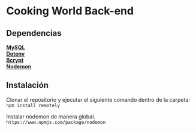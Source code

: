 # Cooking World Back-end

## Dependencias
<a href = "https://www.npmjs.com/package/mysql"><b>MySQL</b></a><br>
<a href = "https://www.npmjs.com/package/dotenv"><b>Dotenv</b></a><br>
<a href = "https://www.npmjs.com/package/bcrypt"><b>Bcrypt</b></a><br>
<a href = "https://www.npmjs.com/package/nodemon"><b>Nodemon</b></a><br>

## Instalación
Clonar el repositorio y ejecutar el siguiente comando dentro de la carpeta: <br>
`npm install remotely`

Instalar nodemon de manera global.
`https://www.npmjs.com/package/nodemon`
